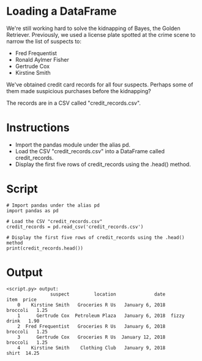 # Loading a DataFrame
We're still working hard to solve the kidnapping of Bayes, the Golden Retriever. Previously, we used a license plate spotted at the crime scene to narrow the list of suspects to:

- Fred Frequentist
- Ronald Aylmer Fisher
- Gertrude Cox
- Kirstine Smith

We've obtained credit card records for all four suspects. Perhaps some of them made suspicious purchases before the kidnapping?

The records are in a CSV called "credit_records.csv".

# Instructions

- Import the pandas module under the alias pd.
- Load the CSV "credit_records.csv" into a DataFrame called credit_records.
- Display the first five rows of credit_records using the .head() method.

# Script
```
# Import pandas under the alias pd
import pandas as pd

# Load the CSV "credit_records.csv"
credit_records = pd.read_csv('credit_records.csv')

# Display the first five rows of credit_records using the .head() method
print(credit_records.head())
```
# Output
```
<script.py> output:
                suspect         location              date         item  price
    0    Kirstine Smith   Groceries R Us   January 6, 2018     broccoli   1.25
    1      Gertrude Cox  Petroleum Plaza   January 6, 2018  fizzy drink   1.90
    2  Fred Frequentist   Groceries R Us   January 6, 2018     broccoli   1.25
    3      Gertrude Cox   Groceries R Us  January 12, 2018     broccoli   1.25
    4    Kirstine Smith    Clothing Club   January 9, 2018        shirt  14.25
